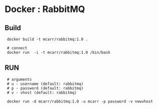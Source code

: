 
# Docker : RabbitMQ


## Build

     docker build -t mcarr/rabbitmq:1.0 .

     # connect
     docker run  -i -t mcarr/rabbitmq:1.0 /bin/bash

## RUN

     # arguments
     # u - username (default: rabbitmq)
     # p - password (default: rabbitmq)
     # v - vhost (default: rabbitmq)

     docker run -d mcarr/rabbitmq:1.0 -u mcarr -p password -v newvhost

